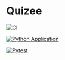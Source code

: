 # Quizee

[![CI](https://github.com/3114-HM/python/actions/workflows/main.yml/badge.svg)](https://github.com/3114-HM/python/actions/workflows/main.yml)

[![Python Application](https://github.com/3114-HM/python/actions/workflows/main.yml/badge.svg)](https://github.com/3114-HM/python/actions/workflows/pythonApplication.yml)

[![Pytest](https://github.com/3114-HM/python/actions/workflows/pytest.yml/badge.svg)](https://github.com/3114-HM/python/actions/workflows/pytest.yml)
